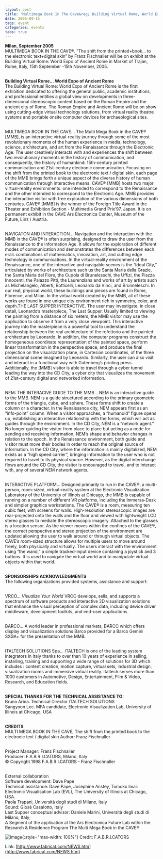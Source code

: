 ```yaml
---
layout: post
title: 'Multimega Book In The Cave&reg; Building Virtual Rome, World Expo of Ancient Rome'
date: 2005-09-15
tags: event
categories: events
tabs: true
---
```


<strong>Milan, September 2005</strong><br>
MULTIMEGA BOOK IN THE CAVE&reg;. &ldquo;The shift from the printed+book&hellip; to the electronic text+digital skin&rdquo; by Franz Fischnaller will be on exhibit at the Building Virtual Rome: World Expo of Ancient Rome in Market of Trajan, Rome, Italy, 15th September -15th November, 2005.<br><br>

<strong>Building Virtual Rome&hellip; World Expo of Ancient Rome</strong><br>
The Building Virtual Rome: World Expo of Ancient Rome is the first exhibition dedicated to offering the general public, academic institutions, and professional entities a global view on developments in three-dimensional stereoscopic content based on the Roman Empire and the ancient city of Rome. The Roman Empire and Ancient Rome will be on show using cutting-edge virtual technology solutions, from virtual reality theatre systems and portable onsite computer devices for archaeological sites.<br><br>

MULTIMEGA BOOK IN THE CAVE&hellip; The Multi Mega Book in the CAVE&reg; [MMB], is an interactive virtual-reality journey through some of the most revolutionary moments of the human experience in media, technology, science, architecture, and art from the Renaissance through the Electronic Age. The user creatively interacts with and experiences the shift between two revolutionary moments in the history of communication, and consequently, the history of humankind: 15th-century printed communication and 21st-century electronic communication. Focusing on the shift from the printed book to the electronic text / digital skin, each page of the MMB brings forth a unique aspect of the diverse history of human communication through interactive means. CAVE&reg; [MMB] hosts two major virtual-reality environments: one intended to correspond to the Renaissance and the other intended to correspond to the Electronic Age. MMB provides the interactive visitor with free exploration of the various dimensions of both centuries. CAVE&reg; [MMB] is the winner of the Foreign Title Award in the Theater and Exhibition Section - Multimedia Grand Prix&rsquo;97, Japan. It is on permanent exhibit in the CAVE Ars Electronica Center, Museum of the Future, Linz / Austria.<br><br>

NAVIGATON AND INTERACTION&hellip; Navigation and the interaction with the MMB in the CAVE&reg; is often surprising, designed to draw the user from the Renaissance to the Information Age. It allows for the exploration of different modes of communication and demonstrates the differences between each era&rsquo;s combinations of mathematics, innovation, art, and cutting edge technology in communications. In the virtual-reality environment of the Renaissance, one of the interactive and navigable scenes is the &ldquo;Ideal City,&rdquo; articulated by works of architecture such us the Santa Maria della Grazie, the Santa Maria del Fiore, the Cupola di Brunelesschi, the Uffizi, the Piazza Innocenti, the Palazzo Pitti, the Laurenziana and works of art by artists such as Michelangelo, Alberti, Botticelli, Leonardo da Vinci, and Brunneleschi. In our real, physical world, these buildings and pieces are found in Rome, Florence, and Milan. In the virtual world created by the MMB, all of these works are found in one unique city environment rich in symmetry, color, and depth.THE LAST SUPPER INTERACTIVE. The user may investigate, in close detail, Leonardo&rsquo;s masterpiece, The Last Supper. Usually limited to viewing the painting from a distance of six meters, the MMB visitor may use the application to observe it from a very close viewpoint. This interactive journey into the masterpiece is a powerful tool to understand the relationship between the real architecture of the refettorio and the painted architecture by Leonardo. In addition, the computer programs construct the homogeneous coordinate representation of the painted space, perform linear transformation in the perspective space, and produce the final projection on the visualization plane, in Cartesian coordinates, of the three dimensional scene imagined by Leonardo. Similarly, the user can also visit and interact in a functional way with Gutenberg&rsquo;s printing press. Additionally, the [MMB] visitor is able to travel through a cyber tunnel leading the way into the CD City, a cyber city that visualizes the movement of 21st-century digital and networked information.<br><br>

NEM: THE INTERACIVE GUIDE TO THE MMB&hellip; NEM is an interactive guide to the MMB. NEM is a guide structured according to the primary geometric forms of the triangle, cube, and sphere. These forms shift to create a column or a character. In the Renaissance city, NEM appears first as an &ldquo;info-point&rdquo; column. When a visitor approaches, a &ldquo;humanoid&rdquo; figure opens up, establishing an interactive relationship with the forms, which will act as guides through the environment. In the CD City, NEM is a &ldquo;network agent.&rdquo; No longer guiding the visitor from place to place but acting as a node for sending and receiving information, NEM&rsquo;s shape and behavior changes in relation to the epoch. In the Renaissance environment, both guide and visitor must move their bodies in order to reach the original source of information. In the CD City, where the information is mainly digitalized, NEM exists as a &ldquo;high speed carrier&rdquo;, bringing information to the user who is not required to travel to its physical source. However, as the digital interchange flows around the CD City, the visitor is encouraged to travel, and to interact with, any of several NEM network agents.<br><br>

INTERACTIVE PLATFORM&hellip; Designed primarily to run in the CAVE&reg;, a multi-person, room-sized, virtual-reality system at the Electronic Visualization Laboratory of the University of Illinois at Chicago, the MMB is capable of running on a number of different VR platforms, including the Immersa-Desk and simpler graphics workstations. The CAVE&reg; is a room, measuring ten cubic feet, with screens for walls. High-resolution stereoscopic images are rear-projected onto the walls and the floor and viewed with lightweight LCD stereo glasses to mediate the stereoscopic imagery. Attached to the glasses is a location sensor. As the viewer moves within the confines of the CAVE&reg;, the correct perspective and stereo projection of the environment are updated allowing the user to walk around or through virtual objects. The CAVE&rsquo;s room-sized structure allows for multiple users to move around freely, both physically and virtually. The users interact with the environment using &ldquo;the wand,&rdquo; a simple tracked-input device containing a joystick and 3 buttons. It is used to navigate the virtual world and to manipulate virtual objects within that world.<br><br>

<strong>SPONSORSHIPS ACKNOWLEDGMENTS</strong><br>
The following organizations provided systems, assistance and support:<br><br>

VRCO&hellip; <em>Visualize Your World</em> VRCO develops, sells, and supports a spectrum of software products and interactive 3D visualization solutions that enhance the visual perception of complex data, including device driver middleware, development toolkits, and end-user applications.<br><br>

BARCO&hellip; A world leader in professional markets, BARCO which offers display and visualization solutions Barco provided for a Barco Gemini SXGA+ for the presentation of the MMB.<br><br>

ITALTECH SOLUTIONS Spa&hellip; ITALTECH is one of the leading system integrators in Italy thanks to over than 10 years of experience in selling, installing, training and supporting a wide range of solutions for 3D which includes : content creation, motion capture, virtual sets, industrial design, visualization rooms and immersive virtual reality. Italtech serves more than 1000 customers in Automotive, Design, Entertainment, Film &amp; Video, Research, and Education fields.<br><br>

<strong>SPECIAL THANKS FOR THE TECHNICAL ASSISTANCE TO:</strong><br>
Bruno Arina. Technical Director ITALTECH SOLUTIONS<br>
Sangyoon Lee. MFA candidate, Electronic Visualization Lab, University of Illinois at Chicago, USA<br><br>

<strong>CREDITS</strong><br>
MULTI MEGA BOOK IN THE CAVE, The shift from the printed book to the electronic text / digital skin Author: Franz Fischnaller<br><br>

Project Manager: Franz Fischnaller<br>
Producer: F.A.B.R.I.CATORS, Milano, Italy<br>
&copy; Copyright 1998 F.A.B.R.I.CATORS - Franz Fischnaller<br><br>

External collaboration<br>
Software development: Dave Pape<br>
Technical assistance: Dave Pape, Josephine Anstey, Tomoko Imai: Electronic Visualisation Lab (EVL), The University of Illinois at Chicago, USA.<br>
Paola Trapani, Universit&agrave; degli studi di Milano, Italy<br>
Sound: Gios&egrave; Casalotto, Italy<br>
Last Supper conceptual advisor: Daniele Marini, Universit&agrave; degli studi di Milano, Italy;<br>
A Segment of the application at the Ars Electronica Future Lab within the Research &amp; Residence Program
The Multi Mega Book in the CAVE&reg;

![image](https://www.evl.uic.edu/output/originals/mmb2_185.jpg-srcw.jpg){:style="max-width: 100%"}
Credit: F.A.B.R.I.CATORS


Link: [http://www.fabricat.com/NEWS.htm](http://www.fabricat.com/NEWS.htm)

